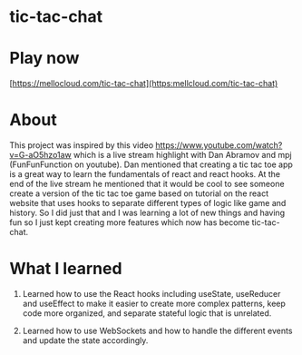 # tic-tac-chat

# Play now

[https://mellocloud.com/tic-tac-chat](https:mellcloud.com/tic-tac-chat)

# About

This project was inspired by this video https://www.youtube.com/watch?v=G-aO5hzo1aw which is a live stream highlight with Dan Abramov and mpj (FunFunFunction on youtube). Dan mentioned that creating a tic tac toe app is a great way to learn the fundamentals of react and react hooks. At the end of the live stream he mentioned that it would be cool to see someone create a version of the tic tac toe game based on tutorial on the react website that uses hooks to separate different types of logic like game and history. So I did just that and I was learning a lot of new things and having fun so I just kept creating more features which now has become tic-tac-chat.

# What I learned

1. Learned how to use the React hooks including useState, useReducer and useEffect to make it easier to create more complex patterns, keep code more organized, and separate stateful logic that is unrelated.

2. Learned how to use WebSockets and how to handle the different events and update the state accordingly.

